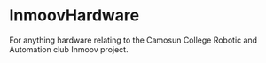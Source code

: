 # InmoovHardware
For anything hardware relating to the Camosun College Robotic and Automation club Inmoov project.
